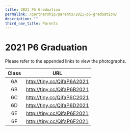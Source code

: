 ```yaml
---
title: 2021 P6 Graduation
permalink: /partnership/parents/2021-p6-graduation/
description: ""
third_nav_title: Parents
---
```

2021 P6 Graduation
==================

Please refer to the appended links to view the photographs.

| Class |             URL             |
|:-----:|:---------------------------:|
|   6A  | http://tiny.cc/QifaP6A2021  |
|   6B  | http://tiny.cc/QifaP6B2021  |
|   6C  | http://tiny.cc/QifaP6C2021  |
|   6D  | http://tiny.cc/QifaP6D2021  |
|   6E  | http://tiny.cc/QifaP6E2021  |
|   6F  | http://tiny.cc/QifaP6F2021  |